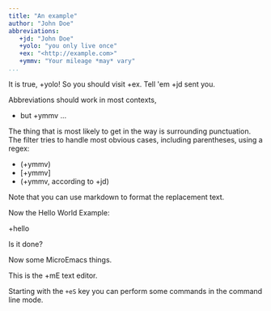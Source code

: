 ```yaml
---
title: "An example"
author: "John Doe"
abbreviations:
   +jd: "John Doe"
   +yolo: "you only live once"
   +ex: "<http://example.com>"
   +ymmv: "Your mileage *may* vary"
...
```


It is true, +yolo! So you should visit +ex. Tell 'em +jd sent you.

Abbreviations should work in most contexts,

-   but +ymmv ...

The thing that is most likely to get in the way is surrounding punctuation.
The filter tries to handle most obvious cases, including parentheses, using a regex:

-   (+ymmv)
-   [+ymmv]
-   (+ymmv, according to +jd)

Note that you can use markdown to format the replacement text. 

Now the Hello World Example:

+hello

Is it done?

Now some MicroEmacs things.

This is the +mE text editor.

Starting with the `+eS` key you can perform some commands in the command line mode.


